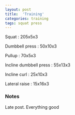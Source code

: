 ```yaml
---
layout: post
title:  'Training'
categories: training
tags: squat press
---
```


Squat : 205x5x3

Dumbbell press  : 50x10x3

Pullup  : 70x5x3

Incline dumbbell press : 55x13x3

Incline curl  :  25x10x3

Lateral raise : 15x16x3

### Notes

Late post. Everything good
